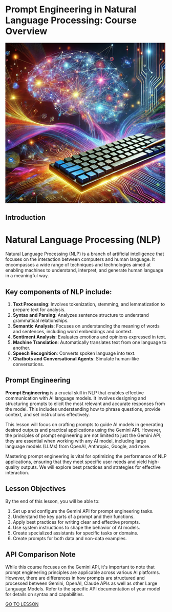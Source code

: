 # Prompt Engineering in Natural Language Processing: Course Overview


<img src="./assets/prompt.webp" alt="prompt" width="500" height="auto">


## Introduction

# Natural Language Processing (NLP)

Natural Language Processing (NLP) is a branch of artificial intelligence that focuses on the interaction between computers and human language. It encompasses a wide range of techniques and technologies aimed at enabling machines to understand, interpret, and generate human language in a meaningful way.

## Key components of NLP include:

1. **Text Processing**: Involves tokenization, stemming, and lemmatization to prepare text for analysis.
2. **Syntax and Parsing**: Analyzes sentence structure to understand grammatical relationships.
3. **Semantic Analysis**: Focuses on understanding the meaning of words and sentences, including word embeddings and context.
4. **Sentiment Analysis**: Evaluates emotions and opinions expressed in text.
5. **Machine Translation**: Automatically translates text from one language to another.
6. **Speech Recognition**: Converts spoken language into text.
7. **Chatbots and Conversational Agents**: Simulate human-like conversations.

## Prompt Engineering

**Prompt Engineering** is a crucial skill in NLP that enables effective communication with AI language models. It involves designing and structuring prompts to elicit the most relevant and accurate responses from the model. This includes understanding how to phrase questions, provide context, and set instructions effectively.

This lesson will focus on crafting prompts to guide AI models in generating desired outputs and practical applications using the Gemini API. However, the principles of prompt engineering are not limited to just the Gemini API; they are essential when working with any AI model, including large language models (LLMs) from OpenAI, Anthropic, Google, and more.

Mastering prompt engineering is vital for optimizing the performance of NLP applications, ensuring that they meet specific user needs and yield high-quality outputs. We will explore best practices and strategies for effective interaction.

## Lesson Objectives

By the end of this lesson, you will be able to:

1. Set up and configure the Gemini API for prompt engineering tasks.
2. Understand the key parts of a prompt and their functions.
3. Apply best practices for writing clear and effective prompts.
4. Use system instructions to shape the behavior of AI models.
5. Create specialized assistants for specific tasks or domains.
6. Create prompts for both data and non-data examples.

## API Comparison Note

While this course focuses on the Gemini API, it's important to note that prompt engineering principles are applicable across various AI platforms. However, there are differences in how prompts are structured and processed between Gemini, OpenAI, Claude APIs as well as other Large Language Models. Refer to the specific API documentation of your model for details on syntax and capabilities.


[GO TO LESSON](./lesson.ipynb)